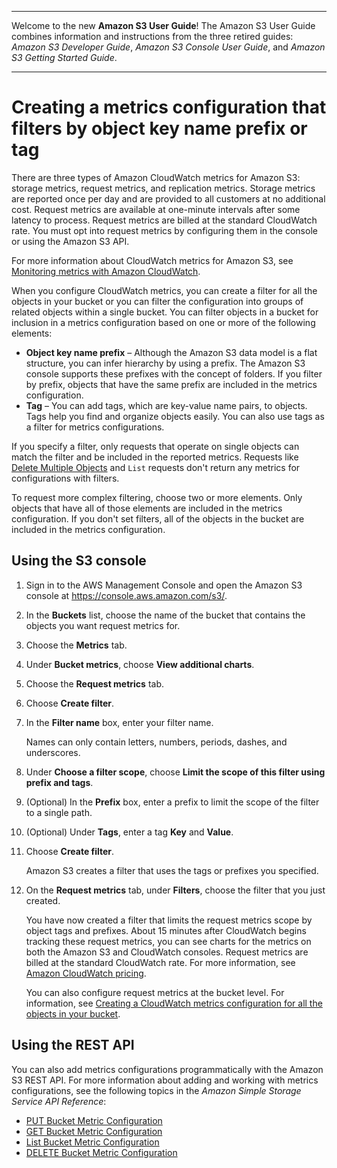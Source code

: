 --------

Welcome to the new **Amazon S3 User Guide**\! The Amazon S3 User Guide combines information and instructions from the three retired guides: *Amazon S3 Developer Guide*, *Amazon S3 Console User Guide*, and *Amazon S3 Getting Started Guide*\.

--------

# Creating a metrics configuration that filters by object key name prefix or tag<a name="metrics-configurations-filter"></a>

There are three types of Amazon CloudWatch metrics for Amazon S3: storage metrics, request metrics, and replication metrics\. Storage metrics are reported once per day and are provided to all customers at no additional cost\. Request metrics are available at one\-minute intervals after some latency to process\. Request metrics are billed at the standard CloudWatch rate\. You must opt into request metrics by configuring them in the console or using the Amazon S3 API\.

For more information about CloudWatch metrics for Amazon S3, see [Monitoring metrics with Amazon CloudWatch](cloudwatch-monitoring.md)\. 

When you configure CloudWatch metrics, you can create a filter for all the objects in your bucket or you can filter the configuration into groups of related objects within a single bucket\. You can filter objects in a bucket for inclusion in a metrics configuration based on one or more of the following elements:
+ **Object key name prefix** – Although the Amazon S3 data model is a flat structure, you can infer hierarchy by using a prefix\. The Amazon S3 console supports these prefixes with the concept of folders\. If you filter by prefix, objects that have the same prefix are included in the metrics configuration\.
+ **Tag** – You can add tags, which are key\-value name pairs, to objects\. Tags help you find and organize objects easily\. You can also use tags as a filter for metrics configurations\.

If you specify a filter, only requests that operate on single objects can match the filter and be included in the reported metrics\. Requests like [Delete Multiple Objects](https://docs.aws.amazon.com/AmazonS3/latest/API/multiobjectdeleteapi.html) and `List` requests don't return any metrics for configurations with filters\.

To request more complex filtering, choose two or more elements\. Only objects that have all of those elements are included in the metrics configuration\. If you don't set filters, all of the objects in the bucket are included in the metrics configuration\.

## Using the S3 console<a name="configure-metrics-filter"></a>

1. Sign in to the AWS Management Console and open the Amazon S3 console at [https://console\.aws\.amazon\.com/s3/](https://console.aws.amazon.com/s3/)\.

1. In the **Buckets** list, choose the name of the bucket that contains the objects you want request metrics for\.

1. Choose the **Metrics** tab\.

1. Under **Bucket metrics**, choose **View additional charts**\.

1. Choose the **Request metrics** tab\.

1. Choose **Create filter**\.

1. In the **Filter name** box, enter your filter name\. 

   Names can only contain letters, numbers, periods, dashes, and underscores\.

1. Under **Choose a filter scope**, choose **Limit the scope of this filter using prefix and tags**\.

1. \(Optional\) In the **Prefix** box, enter a prefix to limit the scope of the filter to a single path\.

1. \(Optional\) Under **Tags**, enter a tag **Key** and **Value**\.

1. Choose **Create filter**\.

   Amazon S3 creates a filter that uses the tags or prefixes you specified\.

1. On the **Request metrics** tab, under **Filters**, choose the filter that you just created\.

   You have now created a filter that limits the request metrics scope by object tags and prefixes\. About 15 minutes after CloudWatch begins tracking these request metrics, you can see charts for the metrics on both the Amazon S3 and CloudWatch consoles\. Request metrics are billed at the standard CloudWatch rate\. For more information, see [Amazon CloudWatch pricing](http://aws.amazon.com/cloudwatch/pricing/)\. 

   You can also configure request metrics at the bucket level\. For information, see [Creating a CloudWatch metrics configuration for all the objects in your bucket](configure-request-metrics-bucket.md)\.

## Using the REST API<a name="configure-cw-filter-rest"></a>

You can also add metrics configurations programmatically with the Amazon S3 REST API\. For more information about adding and working with metrics configurations, see the following topics in the *Amazon Simple Storage Service API Reference*:
+ [PUT Bucket Metric Configuration](https://docs.aws.amazon.com/AmazonS3/latest/API/RESTBucketPUTMetricConfiguration.html)
+ [GET Bucket Metric Configuration](https://docs.aws.amazon.com/AmazonS3/latest/API/RESTBucketGETMetricConfiguration.html)
+ [List Bucket Metric Configuration](https://docs.aws.amazon.com/AmazonS3/latest/API/RESTListBucketMetricsConfiguration.html)
+ [DELETE Bucket Metric Configuration](https://docs.aws.amazon.com/AmazonS3/latest/API/RESTDeleteBucketMetricsConfiguration.html)
